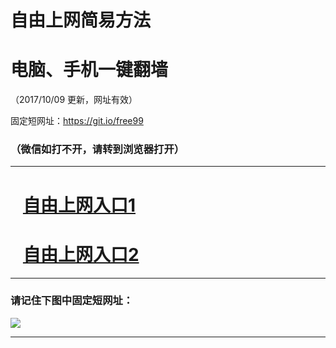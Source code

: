 ﻿# 自由上网简易方法

# 电脑、手机一键翻墙

（2017/10/09 更新，网址有效）

固定短网址：https://git.io/free99

### （微信如打不开，请转到浏览器打开）


***





# &nbsp;&nbsp; <a href="http://ft1745910314.fwq-tz-1001.info/fwqtz01.html?t=100900110172 " target="_blank">自由上网入口1</a>
# &nbsp;&nbsp; <a href="http://ft2483918924.fwq-tz-1002.info/fwqtz02.html?t=100900111122 " target="_blank">自由上网入口2</a>
***

### 请记住下图中固定短网址：

<img src="https://s3-us-west-2.amazonaws.com/fwq-1001/yjfq-20170905okok.png" /> 


***

